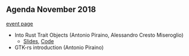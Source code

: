 Agenda November 2018
--------------------

[event page](https://www.meetup.com/Rust-Vienna/events/265535638/)

* Into Rust Trait Objects (Antonio Piraino, Alessandro Cresto Miseroglio)
  * [Slides](https://slides.com/apiraino/into-rust-trait-objects/), [Code](https://github.com/apiraino/meetup-wien)
* GTK-rs introduction (Antonio Piraino)
